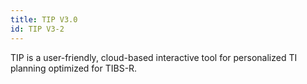 ```yaml
---
title: TIP V3.0
id: TIP V3-2
---
```

TIP is a user-friendly, cloud-based interactive tool for personalized TI planning optimized for TIBS-R. 
